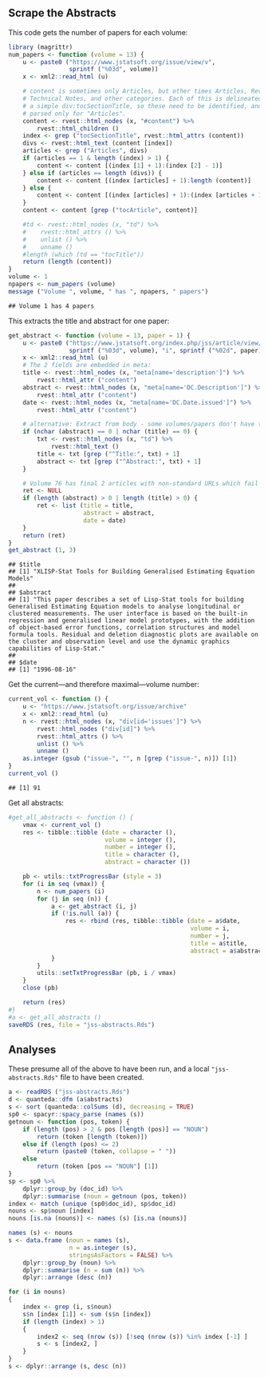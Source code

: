 ## Scrape the Abstracts

This code gets the number of papers for each volume:

``` r
library (magrittr)
num_papers <- function (volume = 13) {
    u <- paste0 ("https://www.jstatsoft.org/issue/view/v",
                 sprintf ("%03d", volume))
    x <- xml2::read_html (u)

    # content is sometimes only Articles, but other times Articles, Reviews,
    # Technical Notes, and other categories. Each of this is delineated by
    # a simple div:tocSectionTitle, so these need to be identified, and content
    # parsed only for "Articles".
    content <- rvest::html_nodes (x, "#content") %>%
        rvest::html_children ()
    index <- grep ("tocSectionTitle", rvest::html_attrs (content))
    divs <- rvest::html_text (content [index])
    articles <- grep ("Articles", divs)
    if (articles == 1 & length (index) > 1) {
        content <- content [(index [1] + 1):(index [2] - 1)]
    } else if (articles == length (divs)) {
        content <- content [(index [articles] + 1):length (content)]
    } else {
        content <- content [(index [articles] + 1):(index [articles + 1] - 1)]
    }
    content <- content [grep ("tocArticle", content)]

    #td <- rvest::html_nodes (x, "td") %>%
    #    rvest::html_attrs () %>%
    #    unlist () %>%
    #    unname ()
    #length (which (td == "tocTitle"))
    return (length (content))
}
volume <- 1
npapers <- num_papers (volume)
message ("Volume ", volume, " has ", npapers, " papers")
```

    ## Volume 1 has 4 papers

This extracts the title and abstract for one paper:

``` r
get_abstract <- function (volume = 13, paper = 1) {
    u <- paste0 ("https://www.jstatsoft.org/index.php/jss/article/view/v",
                 sprintf ("%03d", volume), "i", sprintf ("%02d", paper))
    x <- xml2::read_html (u)
    # The 2 fields are embedded in meta:
    title <- rvest::html_nodes (x, "meta[name='description']") %>%
        rvest::html_attr ("content")
    abstract <- rvest::html_nodes (x, "meta[name='DC.Description']") %>%
        rvest::html_attr ("content")
    date <- rvest::html_nodes (x, "meta[name='DC.Date.issued']") %>%
        rvest::html_attr ("content")

    # alternative: Extract from body - some volumes/papers don't have the meta:
    if (nchar (abstract) == 0 | nchar (title) == 0) {
        txt <- rvest::html_nodes (x, "td") %>%
            rvest::html_text ()
        title <- txt [grep ("^Title:", txt) + 1]
        abstract <- txt [grep ("^Abstract:", txt) + 1]
    }

    # Volume 76 has final 2 articles with non-standard URLs which fail here
    ret <- NULL
    if (length (abstract) > 0 | length (title) > 0) {
        ret <- list (title = title,
                     abstract = abstract,
                     date = date)
    }
    return (ret)
}
get_abstract (1, 3)
```

    ## $title
    ## [1] "XLISP-Stat Tools for Building Generalised Estimating Equation Models"
    ## 
    ## $abstract
    ## [1] "This paper describes a set of Lisp-Stat tools for building Generalised Estimating Equation models to analyse longitudinal or clustered measurements. The user interface is based on the built-in regression and generalised linear model prototypes, with the addition of object-based error functions, correlation structures and model formula tools. Residual and deletion diagnostic plots are available on the cluster and observation level and use the dynamic graphics capabilities of Lisp-Stat."
    ## 
    ## $date
    ## [1] "1996-08-16"

Get the current—and therefore maximal—volume number:

``` r
current_vol <- function () {
    u <- "https://www.jstatsoft.org/issue/archive"
    x <- xml2::read_html (u)
    n <- rvest::html_nodes (x, "div[id='issues']") %>%
        rvest::html_nodes ("div[id]") %>%
        rvest::html_attrs () %>%
        unlist () %>%
        unname ()
    as.integer (gsub ("issue-", "", n [grep ("issue-", n)]) [1])
}
current_vol ()
```

    ## [1] 91

Get all abstracts:

``` r
#get_all_abstracts <- function () {
    vmax <- current_vol ()
    res <- tibble::tibble (date = character (),
                           volume = integer (),
                           number = integer (),
                           title = character (),
                           abstract = character ())

    pb <- utils::txtProgressBar (style = 3)
    for (i in seq (vmax)) {
        n <- num_papers (i)
        for (j in seq (n)) {
            a <- get_abstract (i, j)
            if (!is.null (a)) {
                res <- rbind (res, tibble::tibble (date = a$date,
                                                   volume = i,
                                                   number = j,
                                                   title = a$title,
                                                   abstract = a$abstract))
            }
        }
        utils::setTxtProgressBar (pb, i / vmax)
    }
    close (pb)

    return (res)
#}
#a <- get_all_abstracts ()
saveRDS (res, file = "jss-abstracts.Rds")
```

## Analyses

These presume all of the above to have been run, and a local
`"jss-abstracts.Rds"` file to have been created.

``` r
a <- readRDS ("jss-abstracts.Rds")
d <- quanteda::dfm (a$abstracts)
s <- sort (quanteda::colSums (d), decreasing = TRUE)
sp0 <- spacyr::spacy_parse (names (s))
getnoun <- function (pos, token) {
    if (length (pos) > 2 & pos [length (pos)] == "NOUN")
        return (token [length (token)])
    else if (length (pos) <= 2)
        return (paste0 (token, collapse = " "))
    else
        return (token [pos == "NOUN"] [1])
}
sp <- sp0 %>%
    dplyr::group_by (doc_id) %>%
    dplyr::summarise (noun = getnoun (pos, token))
index <- match (unique (sp0$doc_id), sp$doc_id)
nouns <- sp$noun [index]
nouns [is.na (nouns)] <- names (s) [is.na (nouns)]

names (s) <- nouns
s <- data.frame (noun = names (s),
                 n = as.integer (s),
                 stringsAsFactors = FALSE) %>%
    dplyr::group_by (noun) %>%
    dplyr::summarise (n = sum (n)) %>%
    dplyr::arrange (desc (n))

for (i in nouns)
{
    index <- grep (i, s$noun)
    s$n [index [1]] <- sum (s$n [index])
    if (length (index) > 1)
    {
        index2 <- seq (nrow (s)) [!seq (nrow (s)) %in% index [-1] ]
        s <- s [index2, ]
    }
}
s <- dplyr::arrange (s, desc (n))
```
